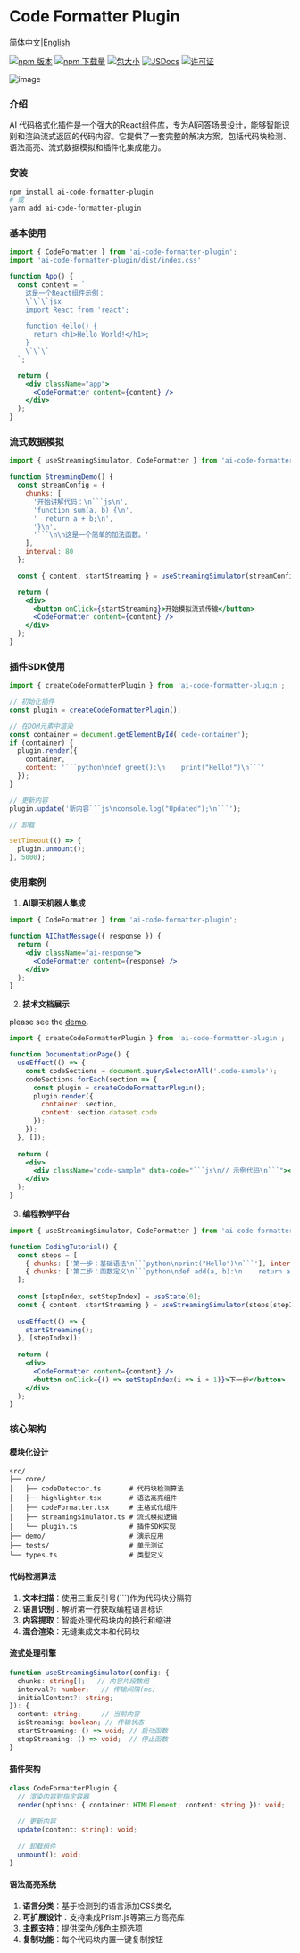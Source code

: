 # Code Formatter Plugin

简体中文|[English](./README-en.md)

[![npm 版本][npm-version-src]][npm-version-href]
[![npm 下载量][npm-downloads-src]][npm-downloads-href]
[![包大小][bundle-src]][bundle-href]
[![JSDocs][jsdocs-src]][jsdocs-href]
[![许可证][license-src]][license-href]

![image](./assets/show.gif)

### 介绍
AI 代码格式化插件是一个强大的React组件库，专为AI问答场景设计，能够智能识别和渲染流式返回的代码内容。它提供了一套完整的解决方案，包括代码块检测、语法高亮、流式数据模拟和插件化集成能力。

### 安装
```bash
npm install ai-code-formatter-plugin
# 或
yarn add ai-code-formatter-plugin
```

### 基本使用
```jsx
import { CodeFormatter } from 'ai-code-formatter-plugin';
import 'ai-code-formatter-plugin/dist/index.css'

function App() {
  const content = `
    这是一个React组件示例：
    \`\`\`jsx
    import React from 'react';
    
    function Hello() {
      return <h1>Hello World!</h1>;
    }
    \`\`\`
  `;

  return (
    <div className="app">
      <CodeFormatter content={content} />
    </div>
  );
}
```

### 流式数据模拟
```jsx
import { useStreamingSimulator, CodeFormatter } from 'ai-code-formatter-plugin';

function StreamingDemo() {
  const streamConfig = {
    chunks: [
      '开始讲解代码：\n```js\n',
      'function sum(a, b) {\n',
      '  return a + b;\n',
      '}\n',
      '```\n\n这是一个简单的加法函数。'
    ],
    interval: 80
  };

  const { content, startStreaming } = useStreamingSimulator(streamConfig);

  return (
    <div>
      <button onClick={startStreaming}>开始模拟流式传输</button>
      <CodeFormatter content={content} />
    </div>
  );
}
```

### 插件SDK使用
```jsx
import { createCodeFormatterPlugin } from 'ai-code-formatter-plugin';

// 初始化插件
const plugin = createCodeFormatterPlugin();

// 在DOM元素中渲染
const container = document.getElementById('code-container');
if (container) {
  plugin.render({
    container,
    content: '```python\ndef greet():\n    print("Hello!")\n```'
  });
}

// 更新内容
plugin.update('新内容```js\nconsole.log("Updated");\n```');

// 卸载

setTimeout(() => {
  plugin.unmount();
}, 5000);
```

### 使用案例
1. **AI聊天机器人集成**
```jsx
import { CodeFormatter } from 'ai-code-formatter-plugin';

function AIChatMessage({ response }) {
  return (
    <div className="ai-response">
      <CodeFormatter content={response} />
    </div>
  );
}
```

2. **技术文档展示**

please see the [demo](https://github.com/Sunny-117/code-formatter-plugin/blob/main/playground/src/DocumentationPage.tsx).

```jsx
import { createCodeFormatterPlugin } from 'ai-code-formatter-plugin';

function DocumentationPage() {
  useEffect(() => {
    const codeSections = document.querySelectorAll('.code-sample');
    codeSections.forEach(section => {
      const plugin = createCodeFormatterPlugin();
      plugin.render({
        container: section,
        content: section.dataset.code
      });
    });
  }, []);
  
  return (
    <div>
      <div className="code-sample" data-code="```js\n// 示例代码\n```"></div>
    </div>
  );
}
```

3. **编程教学平台**
```jsx
import { useStreamingSimulator, CodeFormatter } from 'ai-code-formatter-plugin';

function CodingTutorial() {
  const steps = [
    { chunks: ['第一步：基础语法\n```python\nprint("Hello")\n```'], interval: 100 },
    { chunks: ['第二步：函数定义\n```python\ndef add(a, b):\n    return a + b\n```'], interval: 100 }
  ];
  
  const [stepIndex, setStepIndex] = useState(0);
  const { content, startStreaming } = useStreamingSimulator(steps[stepIndex]);
  
  useEffect(() => {
    startStreaming();
  }, [stepIndex]);
  
  return (
    <div>
      <CodeFormatter content={content} />
      <button onClick={() => setStepIndex(i => i + 1)}>下一步</button>
    </div>
  );
}
```

### 核心架构

#### 模块化设计
```
src/
├── core/
│   ├── codeDetector.ts       # 代码块检测算法
│   ├── highlighter.tsx       # 语法高亮组件
│   ├── codeFormatter.tsx     # 主格式化组件
│   ├── streamingSimulator.ts # 流式模拟逻辑
│   └── plugin.ts             # 插件SDK实现
├── demo/                     # 演示应用
├── tests/                    # 单元测试
└── types.ts                  # 类型定义
```

#### 代码检测算法
1. **文本扫描**：使用三重反引号(```)作为代码块分隔符
2. **语言识别**：解析第一行获取编程语言标识
3. **内容提取**：智能处理代码块内的换行和缩进
4. **混合渲染**：无缝集成文本和代码块

#### 流式处理引擎
```ts
function useStreamingSimulator(config: {
  chunks: string[];   // 内容片段数组
  interval?: number;   // 传输间隔(ms)
  initialContent?: string;
}): {
  content: string;     // 当前内容
  isStreaming: boolean; // 传输状态
  startStreaming: () => void; // 启动函数
  stopStreaming: () => void;  // 停止函数
}
```

#### 插件架构
```ts
class CodeFormatterPlugin {
  // 渲染内容到指定容器
  render(options: { container: HTMLElement; content: string }): void;
  
  // 更新内容
  update(content: string): void;
  
  // 卸载组件
  unmount(): void;
}
```

#### 语法高亮系统
1. **语言分类**：基于检测到的语言添加CSS类名
2. **可扩展设计**：支持集成Prism.js等第三方高亮库
3. **主题支持**：提供深色/浅色主题选项
4. **复制功能**：每个代码块内置一键复制按钮



<!-- 徽章 -->

[npm-version-src]: https://img.shields.io/npm/v/ai-code-formatter-plugin?style=flat&colorA=080f12&colorB=1fa669
[npm-version-href]: https://npmjs.com/package/ai-code-formatter-plugin
[npm-downloads-src]: https://img.shields.io/npm/dm/ai-code-formatter-plugin?style=flat&colorA=080f12&colorB=1fa669
[npm-downloads-href]: https://npmjs.com/package/ai-code-formatter-plugin
[bundle-src]: https://img.shields.io/bundlephobia/minzip/ai-code-formatter-plugin?style=flat&colorA=080f12&colorB=1fa669&label=minzip
[bundle-href]: https://bundlephobia.com/result?p=ai-code-formatter-plugin
[license-src]: https://img.shields.io/github/license/Sunny-117/ai-code-formatter-plugin.svg?style=flat&colorA=080f12&colorB=1fa669
[license-href]: https://github.com/Sunny-117/ai-code-formatter-plugin/blob/main/LICENSE
[jsdocs-src]: https://img.shields.io/badge/jsdocs-reference-080f12?style=flat&colorA=080f12&colorB=1fa669
[jsdocs-href]: https://www.jsdocs.io/package/ai-code-formatter-plugin
